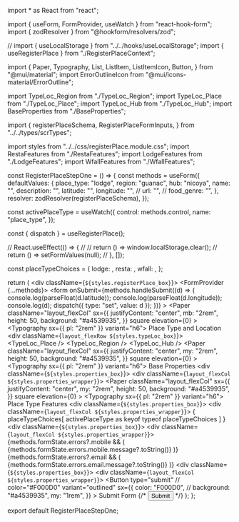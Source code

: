 import * as React from "react";

import { useForm, FormProvider, useWatch } from "react-hook-form";
import { zodResolver } from "@hookform/resolvers/zod";

// import { useLocalStorage } from "../../hooks/useLocalStorage";
import { useRegisterPlace } from "./RegisterPlaceContext";

import {
  Paper,
  Typography,
  List,
  ListItem,
  ListItemIcon,
  Button,
} from "@mui/material";
import ErrorOutlineIcon from "@mui/icons-material/ErrorOutline";

import TypeLoc_Region from "./TypeLoc_Region";
import TypeLoc_Place from "./TypeLoc_Place";
import TypeLoc_Hub from "./TypeLoc_Hub";
import BaseProperties from "./BaseProperties";

import {
  registerPlaceSchema,
  RegisterPlaceFormInputs,
} from "../../types/scrTypes";

import styles from "../../css/registerPlace.module.css";
import RestaFeatures from "./RestaFeatures";
import LodgeFeatures from "./LodgeFeatures";
import WfallFeatures from "./WfallFeatures";

const RegisterPlaceStepOne = () => {
  const methods = useForm<RegisterPlaceFormInputs>({
    defaultValues: {
      place_type: "lodge",
      region: "guanac",
      hub: "nicoya",
      name: "",
      description: "",
      latitude: "",
      longitude: "",
      // url: "",
      // food_genre: "",
    },
    resolver: zodResolver(registerPlaceSchema),
  });

  const activePlaceType = useWatch({
    control: methods.control,
    name: "place_type",
  });

  const { dispatch } = useRegisterPlace();

  // React.useEffect(() => {
  //   // return () => window.localStorage.clear();
  //   return () => setFormValues(null);
  // }, []);

  const placeTypeChoices = {
    lodge: <LodgeFeatures />,
    resta: <RestaFeatures />,
    wfall: <WfallFeatures />,
  };

  return (
    <div className={`${styles.registerPlace_box}`}>
      <FormProvider {...methods}>
        <form
          onSubmit={methods.handleSubmit((d) => {
            console.log(parseFloat(d.latitude));
            console.log(parseFloat(d.longitude));
            console.log(d);
            dispatch({ type: "set", value: d });
          })}
        >
          <Paper
            className="layout_flexCol"
            sx={{
              justifyContent: "center",
              mb: "2rem",
              height: 50,
              background: "#a4539935",
            }}
            square
            elevation={0}
          >
            <Typography sx={{ pl: "2rem" }} variant="h6">
              Place Type and Location
            </Typography>
          </Paper>
          <div className={`layout_flexRow ${styles.typeLoc_box}`}>
            <TypeLoc_Place />
            <TypeLoc_Region />
            <TypeLoc_Hub />
          </div>
          <Paper
            className="layout_flexCol"
            sx={{
              justifyContent: "center",
              my: "2rem",
              height: 50,
              background: "#a4539935",
            }}
            square
            elevation={0}
          >
            <Typography sx={{ pl: "2rem" }} variant="h6">
              Base Properties
            </Typography>
          </Paper>
          <div className={`${styles.properties_box}`}>
            <div className={`layout_flexCol ${styles.properties_wrapper}`}>
              <BaseProperties />
            </div>
          </div>
          <Paper
            className="layout_flexCol"
            sx={{
              justifyContent: "center",
              my: "2rem",
              height: 50,
              background: "#a4539935",
            }}
            square
            elevation={0}
          >
            <Typography sx={{ pl: "2rem" }} variant="h6">
              Place Type Features
            </Typography>
          </Paper>
          <div className={`${styles.properties_box}`}>
            <div className={`layout_flexCol ${styles.properties_wrapper}`}>
              {
                placeTypeChoices[
                  activePlaceType as keyof typeof placeTypeChoices
                ]
              }
            </div>
          </div>
          <div className={`${styles.properties_box}`}>
            <div className={`layout_flexCol ${styles.properties_wrapper}`}>
              <List>
                {methods.formState.errors?.mobile && (
                  <ListItem>
                    <ListItemIcon>
                      <ErrorOutlineIcon />
                    </ListItemIcon>
                    <Typography>
                      {methods.formState.errors.mobile.message?.toString()}
                    </Typography>
                  </ListItem>
                )}
                {methods.formState.errors?.email && (
                  <ListItem>
                    <ListItemIcon>
                      <ErrorOutlineIcon />
                    </ListItemIcon>
                    <Typography>
                      {methods.formState.errors.email.message?.toString()}
                    </Typography>
                  </ListItem>
                )}
              </List>
            </div>
          </div>
          <div className={`${styles.properties_box}`}>
            <div className={`layout_flexCol ${styles.properties_wrapper}`}>
              <Button
                type="submit"
                // color="#F000D0"
                variant="outlined"
                sx={{
                  color: "F000D0",
                  // background: "#a4539935",
                  my: "1rem",
                }}
              >
                Submit Form
              </Button>
            </div>
          </div>
          {/* <input type="submit" /> */}
        </form>
      </FormProvider>
    </div>
  );
};

export default RegisterPlaceStepOne;
